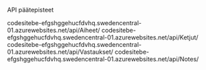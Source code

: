 API päätepisteet

codesitebe-efgshggehucfdvhq.swedencentral-01.azurewebsites.net/api/Aiheet/
codesitebe-efgshggehucfdvhq.swedencentral-01.azurewebsites.net/api/Ketjut/
codesitebe-efgshggehucfdvhq.swedencentral-01.azurewebsites.net/api/Vastaukset/
codesitebe-efgshggehucfdvhq.swedencentral-01.azurewebsites.net/api/Notes/